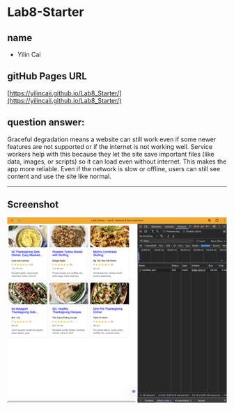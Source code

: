 # Lab8-Starter

## name
- Yilin Cai

## gitHub Pages URL

[https://yilincaii.github.io/Lab8_Starter/](https://yilincaii.github.io/Lab8_Starter/)


## question answer:

Graceful degradation means a website can still work even if some newer features are not supported or if the internet is not working well. Service workers help with this because they let the site save important files (like data, images, or scripts) so it can load even without internet. This makes the app more reliable. Even if the network is slow or offline, users can still see content and use the site like normal.

---

## Screenshot

![PWA Installation Screenshot](pwa.png)
